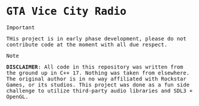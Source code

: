<samp>

# GTA Vice City Radio

> [!IMPORTANT]
> THis project is in early phase development, please do not contribute code at the moment with all due respect. 

> [!NOTE]
> **DISCLAIMER**:
> All code in this repository was written from the ground up in C++ 17. Nothing was taken from elsewhere. The original author is in no way affiliated with Rockstar Games, or its studios. This project was done as a fun side challenge to utilize third-party audio libraries and SDL3 + OpenGL. 

</samp>
